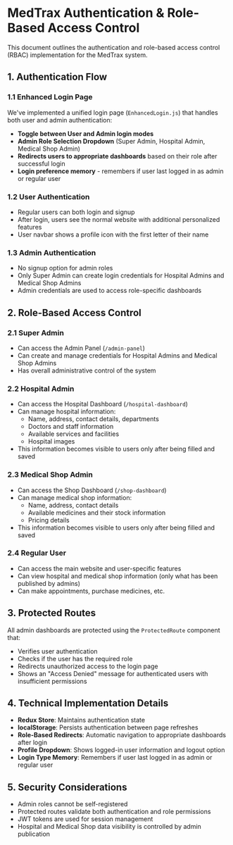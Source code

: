 # MedTrax Authentication & Role-Based Access Control

This document outlines the authentication and role-based access control (RBAC) implementation for the MedTrax system.

## 1. Authentication Flow

### 1.1 Enhanced Login Page

We've implemented a unified login page (`EnhancedLogin.js`) that handles both user and admin authentication:

- **Toggle between User and Admin login modes**
- **Admin Role Selection Dropdown** (Super Admin, Hospital Admin, Medical Shop Admin)
- **Redirects users to appropriate dashboards** based on their role after successful login
- **Login preference memory** - remembers if user last logged in as admin or regular user

### 1.2 User Authentication

- Regular users can both login and signup
- After login, users see the normal website with additional personalized features
- User navbar shows a profile icon with the first letter of their name

### 1.3 Admin Authentication

- No signup option for admin roles
- Only Super Admin can create login credentials for Hospital Admins and Medical Shop Admins
- Admin credentials are used to access role-specific dashboards

## 2. Role-Based Access Control

### 2.1 Super Admin

- Can access the Admin Panel (`/admin-panel`)
- Can create and manage credentials for Hospital Admins and Medical Shop Admins
- Has overall administrative control of the system

### 2.2 Hospital Admin

- Can access the Hospital Dashboard (`/hospital-dashboard`)
- Can manage hospital information:
  - Name, address, contact details, departments
  - Doctors and staff information
  - Available services and facilities
  - Hospital images
- This information becomes visible to users only after being filled and saved

### 2.3 Medical Shop Admin

- Can access the Shop Dashboard (`/shop-dashboard`)
- Can manage medical shop information:
  - Name, address, contact details
  - Available medicines and their stock information
  - Pricing details
- This information becomes visible to users only after being filled and saved

### 2.4 Regular User

- Can access the main website and user-specific features
- Can view hospital and medical shop information (only what has been published by admins)
- Can make appointments, purchase medicines, etc.

## 3. Protected Routes

All admin dashboards are protected using the `ProtectedRoute` component that:
- Verifies user authentication
- Checks if the user has the required role
- Redirects unauthorized access to the login page
- Shows an "Access Denied" message for authenticated users with insufficient permissions

## 4. Technical Implementation Details

- **Redux Store**: Maintains authentication state
- **localStorage**: Persists authentication between page refreshes
- **Role-Based Redirects**: Automatic navigation to appropriate dashboards after login
- **Profile Dropdown**: Shows logged-in user information and logout option
- **Login Type Memory**: Remembers if user last logged in as admin or regular user

## 5. Security Considerations

- Admin roles cannot be self-registered
- Protected routes validate both authentication and role permissions
- JWT tokens are used for session management
- Hospital and Medical Shop data visibility is controlled by admin publication
